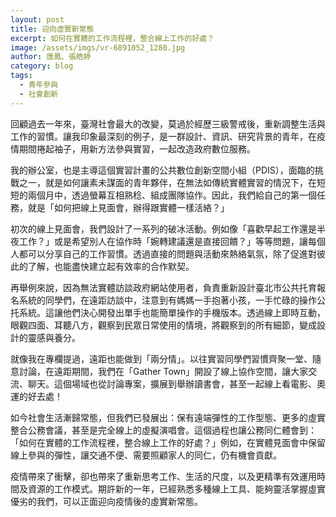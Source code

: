 ```yaml
---
layout: post
title: 迎向虛實新常態
excerpt: 如何在實體的工作流程裡，整合線上工作的好處？
image: /assets/imgs/vr-6891052_1280.jpg
author: 唐鳳、張皓婷
category: blog
tags:
  - 青年參與
  - 社會創新
---
```


回顧過去一年來，臺灣社會最大的改變，莫過於經歷三級警戒後，重新調整生活與工作的習慣。讓我印象最深刻的例子，是一群設計、資訊、研究背景的青年，在疫情期間捲起袖子，用新方法參與實習，一起改造政府數位服務。

我的辦公室，也是主導這個實習計畫的公共數位創新空間小組（PDIS），面臨的挑戰之一，就是如何讓素未謀面的青年夥伴，在無法如傳統實體實習的情況下，在短短的兩個月中，透過螢幕互相熟稔、組成團隊協作。因此，我們給自己的第一個任務，就是「如何把線上見面會，辦得跟實體一樣活絡？」

初次的線上見面會，我們設計了一系列的破冰活動。例如像「喜歡早起工作還是半夜工作？」或是希望別人在協作時「婉轉建議還是直接回饋？」等等問題，讓每個人都可以分享自己的工作習慣。透過直接的問題與活動來熱絡氣氛，除了促進對彼此的了解，也能盡快建立起有效率的合作默契。

再舉例來說，因為無法實體訪談政府網站使用者，負責重新設計臺北市公共托育報名系統的同學們，在遠距訪談中，注意到有媽媽一手抱著小孩，一手忙碌的操作公托系統。這讓他們決心開發出單手也能簡單操作的手機版本。透過線上即時互動，眼觀四面、耳聽八方，觀察到民眾日常使用的情境，將觀察到的所有細節，變成設計的靈感與養分。

就像我在專欄提過，遠距也能做到「兩分情」。以往實習同學們習慣齊聚一堂、隨意討論，在遠距期間，我們在「Gather Town」開設了線上協作空間，讓大家交流、聊天。這個場域也從討論專案，擴展到舉辦讀書會，甚至一起線上看電影、奧運的好去處！

如今社會生活漸歸常態，但我們已發展出：保有遠端彈性的工作型態、更多的虛實整合公務會議，甚至是完全線上的虛擬演唱會。這個過程也讓公務同仁體會到：「如何在實體的工作流程裡，整合線上工作的好處？」例如，在實體見面會中保留線上參與的彈性，讓交通不便、需要照顧家人的同仁，仍有機會貢獻。

疫情帶來了衝擊，卻也帶來了重新思考工作、生活的尺度，以及更精準有效運用時間及資源的工作模式。期許新的一年，已經熟悉多種線上工具、能夠靈活掌握虛實優劣的我們，可以正面迎向疫情後的虛實新常態。
